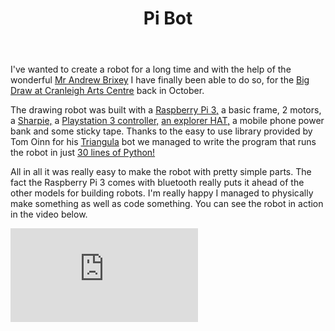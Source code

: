 ﻿---
layout: post
title:  Pi Bot
---


I've wanted to create a robot for a long time and with the help of the wonderful <a href="https://mobile.twitter.com/beyond_scratch">Mr Andrew Brixey</a> 
I have finally been able to do so, for the <a href="http://www.thebigdraw.org/venue/Cranleigh_Arts_Centre/1407">Big Draw at Cranleigh Arts Centre</a> back in October.

The drawing robot was built with a <a href="https://www.raspberrypi.org/products/raspberry-pi-3-model-b/">Raspberry Pi 3,</a> 
a basic frame, 2 motors, a <a href="http://www.sharpie.com/en-GB">Sharpie,</a> a <a href="https://en.wikipedia.org/wiki/DualShock#DualShock_3">Playstation 3 controller,</a> 
<a href="https://shop.pimoroni.com/products/explorer-hat">an explorer HAT,</a> 
a mobile phone power bank and some sticky tape. 
Thanks to the easy to use library provided by Tom Oinn for his <a href="https://pythonhosted.org/triangula/">Triangula</a> 
bot we managed to write the program that runs the robot in just <a href="https://gist.github.com/edwinj85/e1f1c5cd0117b0180143770a42cb7f53">30 lines of Python!</a>

All in all it was really easy to make the robot with pretty simple parts. The fact the Raspberry Pi 3 comes with bluetooth really puts it ahead of the other models for building robots. I'm really happy I managed to physically make something as well as code something. You can see the robot in action in the video below.


<iframe src="https://www.youtube.com/embed/cpl1-8JK58o" frameborder="0" allowfullscreen></iframe>
    

